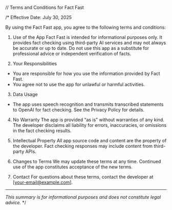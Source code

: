 // Terms and Conditions for Fact Fast

/*
Effective Date: July 30, 2025

By using the Fact Fast app, you agree to the following terms and conditions:

1. Use of the App
Fact Fast is intended for informational purposes only. It provides fact checking using third-party AI services and may not always be accurate or up to date. Do not use this app as a substitute for professional advice or independent verification of facts.

2. Your Responsibilities
- You are responsible for how you use the information provided by Fact Fast.
- You agree not to use the app for unlawful or harmful activities.

3. Data Usage
- The app uses speech recognition and transmits transcribed statements to OpenAI for fact checking. See the Privacy Policy for details.

4. No Warranty
The app is provided “as is” without warranties of any kind. The developer disclaims all liability for errors, inaccuracies, or omissions in the fact checking results.

5. Intellectual Property
All app source code and content are the property of the developer. Fact checking responses may include content from third-party APIs.

6. Changes to Terms
We may update these terms at any time. Continued use of the app constitutes acceptance of the new terms.

7. Contact
For questions about these terms, contact the developer at [your-email@example.com].

---
*This summary is for informational purposes and does not constitute legal advice.*
*/

